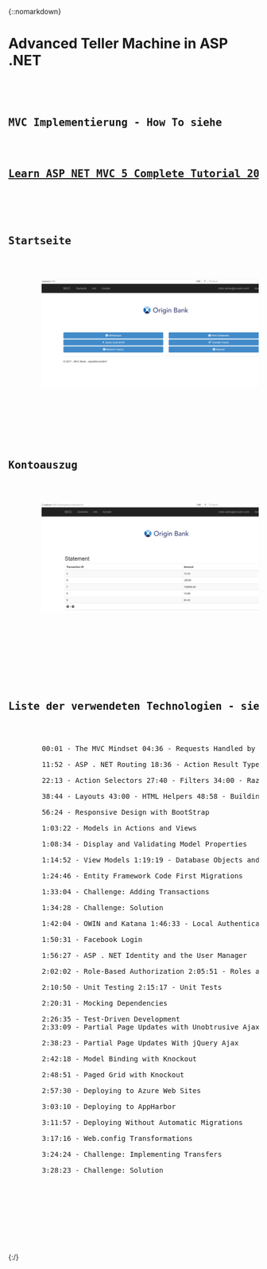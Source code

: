 {::nomarkdown}
<h1>Advanced Teller Machine in ASP .NET</h1>
<pre>
    <div class="container">
            <h2>MVC Implementierung - How To siehe</h2>
            <h2><a href="https://www.youtube.com/watch?v=zWFoZb6EiwU">Learn ASP NET MVC 5 Complete Tutorial 2016 COMPLETE</a></h2>
	    <div class="block two first">
            <h2>Startseite</h2>
            <div class="wrap">
  	    <img src="https://raw.githubusercontent.com/MaxReinerFullStack/AutomatedTellerMachine/master/AutomatedTellerMachine/Ressources/Startseite.png" style="max-width:100%;">
	    </div>
    </div>
		<div class="block two first">
            <h2>Kontoauszug</h2>
            <div class="wrap">
  	    <img src="https://raw.githubusercontent.com/MaxReinerFullStack/AutomatedTellerMachine/master/AutomatedTellerMachine/Ressources/Checking Account Statement.png" style="max-width:100%;">
            </div>
          </div>
	    <div class="block two first">
 <div class="wrap">
	    <h2>Liste der verwendeten Technologien - siehe auch <a href="https://www.youtube.com/watch?v=zWFoZb6EiwU">Learn ASP NET MVC 5 Complete Tutorial 2016 COMPLETE</a></h2>
            <div class="wrap">
  	   	00:01 - The MVC Mindset 04:36 - Requests Handled by Actions <br/>
		11:52 - ASP . NET Routing 18:36 - Action Result Types  <br/>
		22:13 - Action Selectors 27:40 - Filters 34:00 - Razor Syntax  <br/>
		38:44 - Layouts 43:00 - HTML Helpers 48:58 - Building and Minification  <br/>
		56:24 - Responsive Design with BootStrap  <br/>
		1:03:22 - Models in Actions and Views  <br/>
		1:08:34 - Display and Validating Model Properties  <br/>
		1:14:52 - View Models 1:19:19 - Database Objects and Entity Framework  <br/>
		1:24:46 - Entity Framework Code First Migrations  <br/>
		1:33:04 - Challenge: Adding Transactions  <br/>
		1:34:28 - Challenge: Solution  <br/>
		1:42:04 - OWIN and Katana 1:46:33 - Local Authentication  <br/>
		1:50:31 - Facebook Login  <br/>
		1:56:27 - ASP . NET Identity and the User Manager  <br/>
		2:02:02 - Role-Based Authorization 2:05:51 - Roles and Assignments  <br/>
		2:10:50 - Unit Testing 2:15:17 - Unit Tests  <br/>
		2:20:31 - Mocking Dependencies  <br/>
		2:26:35 - Test-Driven Development
		2:33:09 - Partial Page Updates with Unobtrusive Ajax  <br/>
		2:38:23 - Partial Page Updates With jQuery Ajax  <br/>
		2:42:18 - Model Binding with Knockout  <br/>
		2:48:51 - Paged Grid with Knockout  <br/>
		2:57:30 - Deploying to Azure Web Sites  <br/>
		3:03:10 - Deploying to AppHarbor  <br/>
		3:11:57 - Deploying Without Automatic Migrations  <br/>
		3:17:16 - Web.config Transformations  <br/>
		3:24:24 - Challenge: Implementing Transfers  <br/>
		3:28:23 - Challenge: Solution <br/>
            </div>
            </div>
	   </div>
    </div>
</pre>
{:/}
